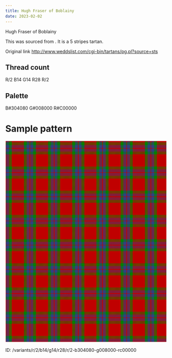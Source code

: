 ```yaml
---
title: Hugh Fraser of Boblainy
date: 2023-02-02
---
```

Hugh Fraser of Boblainy

This was sourced from <no value>.  It is a 5 stripes tartan.

Original link http://www.weddslist.com/cgi-bin/tartans/pg.pl?source=sts

## Thread count
R/2 B14 G14 R28 R/2

## Palette
B#304080 G#008000 R#C00000

# Sample pattern

![Tartan detail](tartan.png "R/2 B14 G14 R28 R/2 tartan")

ID: /variants/r/2/b14/g14/r28/r/2-b304080-g008000-rc00000